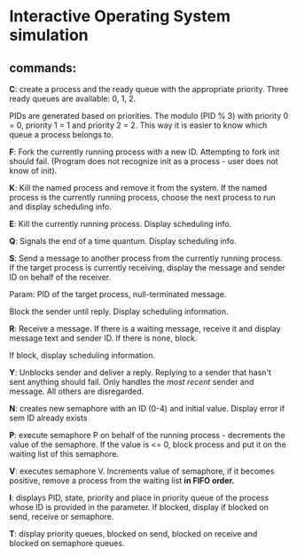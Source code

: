 # Interactive Operating System simulation
## commands:
**C**: create a process and the ready queue with the appropriate priority. Three ready queues are available: 0, 1, 2.

 PIDs are generated based on priorities. The modulo (PID % 3) with priority 0 = 0, priority 1 = 1 and priority 2 = 2. This way it is easier to know which queue a process belongs to.

 **F**: Fork the currently running process with a new ID. Attempting to fork init should fail. (Program does not recognize init as a process - user does not know of init).


 **K**: Kill the named process and remove it from the system. If the named process is the currently running process, choose the next process to run and display scheduling info.


 **E**: Kill the currently running process. Display scheduling info.


 **Q**: Signals the end of a time quantum. Display scheduling info.


 **S**: Send a message to another process from the currently running process. If the target process is currently receiving, display the message and sender ID on behalf of the receiver.
 
 Param: PID of the target process, null-terminated message. 
 
 Block the sender until reply. Display scheduling information.


 **R**: Receive a message. If there is a waiting message, receive it and display message text and sender ID. If there is none, block.

 If block, display scheduling information.


 **Y**: Unblocks sender and deliver a reply. Replying to a sender that hasn't sent anything should fail. Only handles the *most recent* sender and message. All others are disregarded.


**N**: creates new semaphore with an ID (0-4) and initial value. Display error if sem ID already exists


**P**: execute semaphore P on behalf of the running process - decrements the value of the semaphore. If the value is <= 0, block process and put it on the waiting list of this semaphore.

**V**: executes semaphore V. Increments value of semaphore, if it becomes positive, remove a process from the waiting list **in FIFO order.**


**I**: displays PID, state, priority and place in priority queue of the process whose ID is provided in the parameter. If blocked, display if blocked on send, receive or semaphore.


**T**: display priority queues, blocked on send, blocked on receive and blocked on semaphore queues.